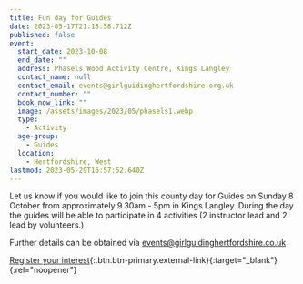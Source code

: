 ```yaml
---
title: Fun day for Guides
date: 2023-05-17T21:18:58.712Z
published: false
event:
  start_date: 2023-10-08
  end_date: ""
  address: Phasels Wood Activity Centre, Kings Langley
  contact_name: null
  contact_email: events@girlguidinghertfordshire.org.uk
  contact_number: ""
  book_now_link: ""
  image: /assets/images/2023/05/phasels1.webp
  type:
    - Activity
  age-group:
    - Guides
  location:
    - Hertfordshire, West
lastmod: 2023-05-29T16:57:52.640Z
---
```

Let us know if you would like to join this county day for Guides on Sunday 8 October from approximately 9.30am - 5pm in Kings Langley. During the day the guides will be able to participate in 4 activities (2 instructor lead and 2 lead by volunteers.)

Further details can be obtained via <events@girlguidinghertfordshire.co.uk>

[Register your interest](https://forms.office.com/pages/responsepage.aspx?id=3yob_CzTykeMNWNnWM6OwRrqs7bdo19CnIwI_9Lov51UN1hBSDhTWFBRSDRZQkFaRjlEQzVMRE1VNS4u){:.btn.btn-primary.external-link}{:target="_blank"}{:rel="noopener"}
